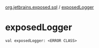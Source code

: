 [org.jetbrains.exposed.sql](index.md) / [exposedLogger](.)

# exposedLogger

`val exposedLogger: <ERROR CLASS>`